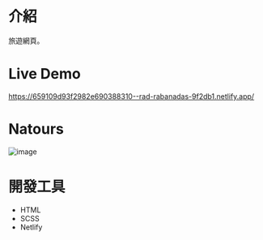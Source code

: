 # 介紹 
旅遊網頁。

# Live Demo
https://659109d93f2982e690388310--rad-rabanadas-9f2db1.netlify.app/

# Natours
![image](https://github.com/Yung-Che/Natours-html/blob/main/img/natours.png)

# 開發工具
- HTML
- SCSS
- Netlify
